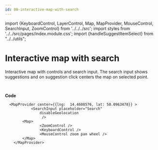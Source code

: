 ```yaml
---
id: 08-interactive-map-with-search
---
```


import {KeyboardControl, LayerControl, Map, MapProvider, MouseControl, SearchInput, ZoomControl} from '../../../src';
import styles from '../../src/pages/index.module.css';
import {handleSuggestItemSelect} from "../../utils";

# Interactive map with search

Interactive map with controls and search input. The search input shows suggestions and on suggestion click centers the map on selected point.

<div>
  <section className={styles.sMap}>
    <MapProvider center={{lng:  14.4608576, lat: 50.0963478}}	>
			<SearchInput placeholder="Search"
    				disableGeolocation
    			 />
    	<Map>
				<ZoomControl />
				<KeyboardControl />
				<MouseControl zoom pan wheel />
    	</Map>
    </MapProvider>
	</section>
</div>

<br/>

**Code**

```
  <MapProvider center={{lng:  14.4608576, lat: 50.0963478}}	>
			<SearchInput placeholder="Search"
    			disableGeolocation
    			 />
    	<Map>
				<ZoomControl />
				<KeyboardControl />
				<MouseControl zoom pan wheel />
    	</Map>
    </MapProvider>
```
